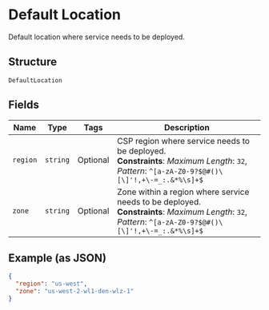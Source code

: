 
# Default Location

Default location where service needs to be deployed.

## Structure

`DefaultLocation`

## Fields

| Name | Type | Tags | Description |
|  --- | --- | --- | --- |
| `region` | `string` | Optional | CSP region where service needs to be deployed.<br>**Constraints**: *Maximum Length*: `32`, *Pattern*: `^[a-zA-Z0-9?$@#()\[\]'!,+\-=_:.&*%\s]+$` |
| `zone` | `string` | Optional | Zone within a region where service needs to be deployed.<br>**Constraints**: *Maximum Length*: `32`, *Pattern*: `^[a-zA-Z0-9?$@#()\[\]'!,+\-=_:.&*%\s]+$` |

## Example (as JSON)

```json
{
  "region": "us-west",
  "zone": "us-west-2-wl1-den-wlz-1"
}
```

